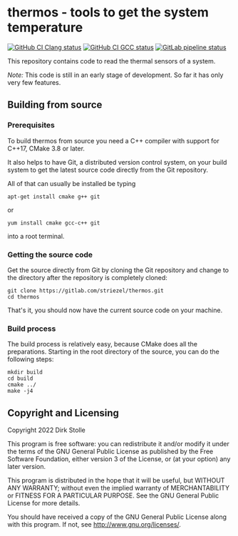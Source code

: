 # thermos - tools to get the system temperature

[![GitHub CI Clang status](https://github.com/striezel/thermos/workflows/Clang/badge.svg)](https://github.com/striezel/thermos/actions)
[![GitHub CI GCC status](https://github.com/striezel/thermos/workflows/GCC/badge.svg)](https://github.com/striezel/thermos/actions)
[![GitLab pipeline status](https://gitlab.com/striezel/thermos/badges/main/pipeline.svg)](https://gitlab.com/striezel/thermos/)

This repository contains code to read the thermal sensors of a system.

_Note:_ This code is still in an early stage of development. So far it has only
very few features.

## Building from source

### Prerequisites

To build thermos from source you need a C++ compiler with support for C++17,
CMake 3.8 or later.

It also helps to have Git, a distributed version control system, on your build
system to get the latest source code directly from the Git repository.

All of that can usually be installed be typing

    apt-get install cmake g++ git

or

    yum install cmake gcc-c++ git

into a root terminal.

### Getting the source code

Get the source directly from Git by cloning the Git repository and change to
the directory after the repository is completely cloned:

    git clone https://gitlab.com/striezel/thermos.git
    cd thermos

That's it, you should now have the current source code on your machine.

### Build process

The build process is relatively easy, because CMake does all the preparations.
Starting in the root directory of the source, you can do the following steps:

    mkdir build
    cd build
    cmake ../
    make -j4

## Copyright and Licensing

Copyright 2022  Dirk Stolle

This program is free software: you can redistribute it and/or modify
it under the terms of the GNU General Public License as published by
the Free Software Foundation, either version 3 of the License, or
(at your option) any later version.

This program is distributed in the hope that it will be useful,
but WITHOUT ANY WARRANTY; without even the implied warranty of
MERCHANTABILITY or FITNESS FOR A PARTICULAR PURPOSE.  See the
GNU General Public License for more details.

You should have received a copy of the GNU General Public License
along with this program.  If not, see <http://www.gnu.org/licenses/>.
